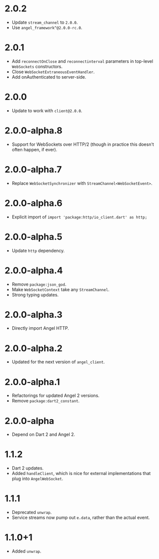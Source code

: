 # 2.0.2
* Update `stream_channel` to `2.0.0`.
* Use `angel_framework^@2.0.0-rc.0`.

# 2.0.1
* Add `reconnectOnClose` and `reconnectinterval` parameters in top-level `WebSockets` constructors.
* Close `WebSocketExtraneousEventHandler`.
* Add onAuthenticated to server-side.

# 2.0.0
* Update to work with `client@2.0.0`.

# 2.0.0-alpha.8
* Support for WebSockets over HTTP/2 (though in practice this doesn't often happen, if ever).

# 2.0.0-alpha.7
* Replace `WebSocketSynchronizer` with `StreamChannel<WebSocketEvent>`.

# 2.0.0-alpha.6
* Explicit import of `import 'package:http/io_client.dart' as http;`

# 2.0.0-alpha.5
* Update `http` dependency.

# 2.0.0-alpha.4
* Remove `package:json_god`.
* Make `WebSocketContext` take any `StreamChannel`.
* Strong typing updates.

# 2.0.0-alpha.3
* Directly import Angel HTTP.

# 2.0.0-alpha.2
* Updated for the next version of `angel_client`.

# 2.0.0-alpha.1
* Refactorings for updated Angel 2 versions.
* Remove `package:dart2_constant`.

# 2.0.0-alpha
* Depend on Dart 2 and Angel 2.

# 1.1.2
* Dart 2 updates.
* Added `handleClient`, which is nice for external implementations
that plug into `AngelWebSocket`.

# 1.1.1
* Deprecated `unwrap`.
* Service streams now pump out `e.data`, rather than the actual event.

# 1.1.0+1
* Added `unwrap`.